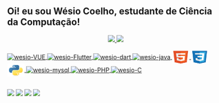 ## Oi! eu sou Wésio Coelho, estudante de Ciência da Computação!
<div align="center">
  <a href="https://github.com/wesioC"/>
  <img height="180em" src="https://github-readme-stats.vercel.app/api?username=wesioC&show_icons=true&theme=dracula&include_all_commits=true&count_private=true"/>
  <img height="180em" src="https://github-readme-stats.vercel.app/api/top-langs/?username=wesioC&layout=compact&langs_count=7&theme=dracula"/>
</div>
<div style="display: inline_block"><br>
  <img align="center" alt="wesio-VUE" height="30" width="40" src="https://cdn.jsdelivr.net/gh/devicons/devicon/icons/vuejs/vuejs-original.svg">
  <img align="center" alt="wesio-Flutter" height="30" width="40" src="https://cdn.jsdelivr.net/gh/devicons/devicon/icons/flutter/flutter-original.svg">
  <img align="center" alt="wesio-dart"="30" width="30" src="https://cdn.jsdelivr.net/gh/devicons/devicon/icons/dart/dart-original.svg">
  <img align="center" alt="wesio-java" height="50" width="45" src="https://cdn.jsdelivr.net/gh/devicons/devicon/icons/java/java-original-wordmark.svg">
  <img align="center" alt="wesio-HTML" height="30" width="40" src="https://raw.githubusercontent.com/devicons/devicon/master/icons/html5/html5-original.svg">
  <img align="center" alt="wesio-CSS" height="30" width="40" src="https://raw.githubusercontent.com/devicons/devicon/master/icons/css3/css3-original.svg">
  <img align="center" alt="wesio-Python" height="30" width="40" src="https://raw.githubusercontent.com/devicons/devicon/master/icons/python/python-original.svg">
  <img align="center" alt="wesio-mysql" height="50" width="45" src="https://cdn.jsdelivr.net/gh/devicons/devicon/icons/mysql/mysql-original-wordmark.svg">
  <img align="center" alt="wesio-PHP" height="50" width="45" src="https://cdn.jsdelivr.net/gh/devicons/devicon/icons/php/php-original.svg">
  <img align="center" alt="wesio-C" height="30" width="40" src="https://cdn.jsdelivr.net/gh/devicons/devicon/icons/c/c-original.svg">
</div>
  
  ##
 
<div> 
  <a href="https://www.instagram.com/wesiocoelho/" target="_blank"><img src="https://img.shields.io/badge/-Instagram-%23E4405F?style=for-the-badge&logo=instagram&logoColor=white" target="_blank"></a>
 <a href="https://discord.gg/Wésio#5614" target="_blank"><img src="https://img.shields.io/badge/Discord-7289DA?style=for-the-badge&logo=discord&logoColor=white" target="_blank"></a> 
  <a href = "mailto:wesiosp@gmail.com"><img src="https://img.shields.io/badge/-Gmail-%23333?style=for-the-badge&logo=gmail&logoColor=white" target="_blank"></a>
  <a href="https://www.linkedin.com/in/wésio-coelho-4ab650201/" target="_blank"><img src="https://img.shields.io/badge/-LinkedIn-%230077B5?style=for-the-badge&logo=linkedin&logoColor=white" target="_blank"></a> 
</div>
